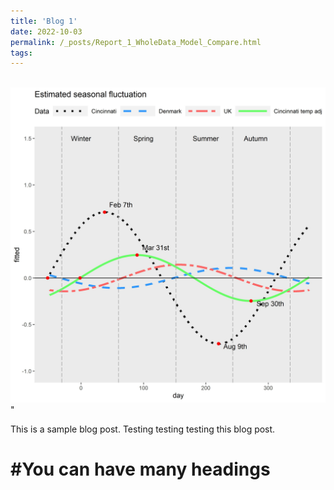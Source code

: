 ```yaml
---
title: 'Blog 1'
date: 2022-10-03
permalink: /_posts/Report_1_WholeData_Model_Compare.html
tags:
---
```

 <br/><img src='/images/Picture15.jpeg'>"

This is a sample blog post. Testing testing testing this blog post.

#You can have many headings
======
